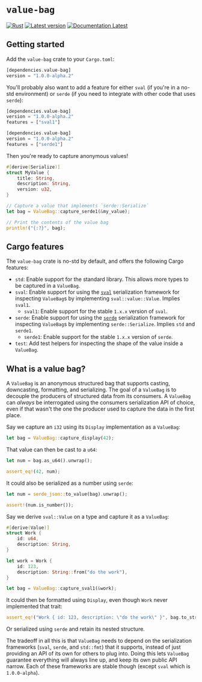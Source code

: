 # `value-bag`

[![Rust](https://github.com/sval-rs/value-bag/workflows/Rust/badge.svg)](https://github.com/sval-rs/value-bag/actions)
[![Latest version](https://img.shields.io/crates/v/value-bag.svg)](https://crates.io/crates/value-bag)
[![Documentation Latest](https://docs.rs/value-bag/badge.svg)](https://docs.rs/value-bag)

## Getting started

Add the `value-bag` crate to your `Cargo.toml`:

```rust
[dependencies.value-bag]
version = "1.0.0-alpha.2"
```

You'll probably also want to add a feature for either `sval` (if you're in a no-std environment) or `serde` (if you need to integrate with other code that uses `serde`):

```rust
[dependencies.value-bag]
version = "1.0.0-alpha.2"
features = ["sval1"]
```

```rust
[dependencies.value-bag]
version = "1.0.0-alpha.2"
features = ["serde1"]
```

Then you're ready to capture anonymous values!

```rust
#[derive(Serialize)]
struct MyValue {
    title: String,
    description: String,
    version: u32,
}

// Capture a value that implements `serde::Serialize`
let bag = ValueBag::capture_serde1(&my_value);

// Print the contents of the value bag
println!("{:?}", bag);
```

## Cargo features

The `value-bag` crate is no-std by default, and offers the following Cargo features:

- `std`: Enable support for the standard library. This allows more types to be captured in a `ValueBag`.
- `sval`: Enable support for using the [`sval`](https://github.com/sval-rs/sval) serialization framework for inspecting `ValueBag`s by implementing `sval::value::Value`. Implies `sval1`.
    - `sval1`: Enable support for the stable `1.x.x` version of `sval`.
- `serde`: Enable support for using the [`serde`](https://github.com/serde-rs/serde) serialization framework for inspecting `ValueBag`s by implementing `serde::Serialize`. Implies `std` and `serde1`.
    - `serde1`: Enable support for the stable `1.x.x` version of `serde`.
- `test`: Add test helpers for inspecting the shape of the value inside a `ValueBag`.

## What is a value bag?

A `ValueBag` is an anonymous structured bag that supports casting, downcasting, formatting, and serializing. The goal of a `ValueBag` is to decouple the producers of structured data from its consumers. A `ValueBag` can _always_ be interrogated using the consumers serialization API of choice, even if that wasn't the one the producer used to capture the data in the first place.

Say we capture an `i32` using its `Display` implementation as a `ValueBag`:

```rust
let bag = ValueBag::capture_display(42);
```

That value can then be cast to a `u64`:

```rust
let num = bag.as_u64().unwrap();

assert_eq!(42, num);
```

It could also be serialized as a number using `serde`:

```rust
let num = serde_json::to_value(bag).unwrap();

assert!(num.is_number());
```

Say we derive `sval::Value` on a type and capture it as a `ValueBag`:

```rust
#[derive(Value)]
struct Work {
    id: u64,
    description: String,
}

let work = Work {
    id: 123,
    description: String::from("do the work"),
}

let bag = ValueBag::capture_sval1(&work);
```

It could then be formatted using `Display`, even though `Work` never implemented that trait:

```rust
assert_eq!("Work { id: 123, description: \"do the work\" }", bag.to_string());
```

Or serialized using `serde` and retain its nested structure.

The tradeoff in all this is that `ValueBag` needs to depend on the serialization frameworks (`sval`, `serde`, and `std::fmt`) that it supports, instead of just providing an API of its own for others to plug into. Doing this lets `ValueBag` guarantee everything will always line up, and keep its own public API narrow. Each of these frameworks are stable though (except `sval` which is `1.0.0-alpha`).
